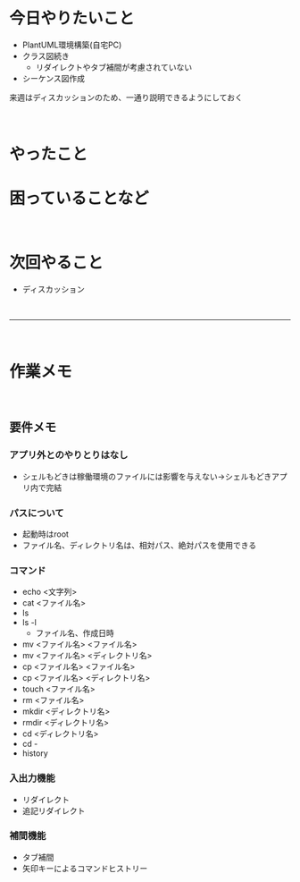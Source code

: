 # 今日やりたいこと
- PlantUML環境構築(自宅PC)
- クラス図続き
    - リダイレクトやタブ補間が考慮されていない
- シーケンス図作成

来週はディスカッションのため、一通り説明できるようにしておく

<br>

# やったこと

<!-- <br> -->

# 困っていることなど

<br>

# 次回やること
- ディスカッション

<br>

***

<br>

# 作業メモ

<br>

## 要件メモ

### アプリ外とのやりとりはなし
- シェルもどきは稼働環境のファイルには影響を与えない→シェルもどきアプリ内で完結

### パスについて
- 起動時はroot
- ファイル名、ディレクトリ名は、相対パス、絶対パスを使用できる

### コマンド
- echo <文字列>
- cat <ファイル名>
- ls
- ls -l
    - ファイル名、作成日時
- mv <ファイル名> <ファイル名>
- mv <ファイル名> <ディレクトリ名>
- cp <ファイル名> <ファイル名>
- cp <ファイル名> <ディレクトリ名>
- touch <ファイル名>
- rm <ファイル名>
- mkdir <ディレクトリ名>
- rmdir <ディレクトリ名>
- cd <ディレクトリ名>
- cd -
- history

### 入出力機能
- リダイレクト
- 追記リダイレクト

### 補間機能
- タブ補間
- 矢印キーによるコマンドヒストリー
